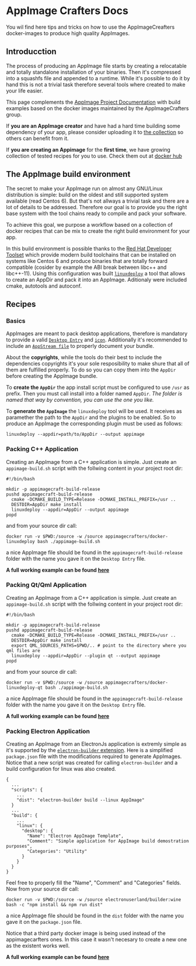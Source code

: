 # AppImage Crafters Docs

You wil find here tips and tricks on how to use the AppImageCreafters docker-images to produce high quality AppImages.

## Introducction

The process of producing an AppImage file starts by creating a relocatable and totally standalone installation of your binaries. Then it's compressed into a squashfs file and appended to a runtime. While it's possible to do it by hand this is not a trivial task therefore several tools where created to make your life easier.

This page complements the [AppImage Project Documentation](https://docs.appimage.org/) with build examples based on the docker images maintained by the AppImageCrafters group.

If __you are an AppImage creator__ and have had a hard time building some dependency of your app, please consider uploading it to [the collection](https://github.com/appimagecrafters) so others can benefit from it.

If __you are creating an Appimage__ for the __first time__, we have growing collection of tested recipes for you to use. Check them out at [docker hub](https://cloud.docker.com/u/appimagecrafters/)

## The AppImage build environment

The secret to make your AppImage run on almost any GNU/Linux distribution is simple: build on the oldest and still supported system available (read Centos 6). But that's not allways a trivial task and there are a lot of details to be addressed. Therefore our goal is to provide you the right base system with the tool chains ready to compile and pack your software.

To achieve this goal, we purpose a workflow based on a collection of docker recipes that can be mix to create the right build environment for your app.

In this build environment is possible thanks to the [Red Hat Developer Toolset](https://access.redhat.com/products/Red_Hat_Enterprise_Linux/Developer/#dts=&dev-page=6) which provide modern build toolchains that can be installed on systems like Centos 6 and produce binaries that are totally forward compatible (cosider by example the ABI break between libc++ and libc++-11). Using this configuration was built [`linuxdeploy`](https://github.com/linuxdeploy/) a tool that allows to create an AppDir and pack it into an AppImage. Aditionaly were included cmake, autotools and autoconf.

## Recipes

### Basics

AppImages are meant to pack desktop applications, therefore is mandatory to provide a valid [`Desktop Entry`](https://standards.freedesktop.org/desktop-entry-spec/latest/) and [`icon`](https://specifications.freedesktop.org/icon-theme-spec/icon-theme-spec-latest.html). Additionally it's recommended to include an [`AppStream file`](https://www.freedesktop.org/software/appstream/docs/index.html) to properly document your bundle.

About the __copyrights__, while the tools do their best to include the dependencies copyrights it's your sole resposibility to make shure that all of them are fulfilled properly. To do so you can copy them into the `AppDir` before creating the AppImage bundle.

To __create the `AppDir`__ the app install script must be configured to use `/usr` as prefix. Then you must call install into a folder named `AppDir`. _The folder is named that way by convention, you can use the one you like._

To __generate the `AppImage`__ the `linuxdeploy` tool will be used. It receives as paramether the path to the `AppDir` and the plugins to be enabled. So to produce an AppImage the corresponding plugin must be used as follows:

```
linuxdeploy --appdir=path/to/AppDir --output appimage
```

### Packing C++ Application

Creating an AppImage from a C++ application is simple. Just create an `appimage-build.sh` script with the follwing content in your project root dir:
```
#!/bin/bash

mkdir -p appimagecraft-build-release
pushd appimagecraft-build-release
  cmake -DCMAKE_BUILD_TYPE=Release -DCMAKE_INSTALL_PREFIX=/usr ..
  DESTDIR=AppDir make install
  linuxdeploy --appdir=AppDir --output appimage
popd
```

and from your source dir call:

```
docker run -v $PWD:/source -w /source appimagecrafters/docker-linuxdeploy bash ./appimage-build.sh
```

a nice AppImage file should be found in the `appimagecraft-build-release` folder with the name you gave it on the `Desktop Entry` file.

__A full working example can be found [here](https://www.opencode.net/azubieta/cpp-appimage-template)__

### Packing Qt/Qml Application

Creating an AppImage from a C++ application is simple. Just create an `appimage-build.sh` script with the follwing content in your project root dir:
```
#!/bin/bash

mkdir -p appimagecraft-build-release
pushd appimagecraft-build-release
  cmake -DCMAKE_BUILD_TYPE=Release -DCMAKE_INSTALL_PREFIX=/usr ..
  DESTDIR=AppDir make install
  export QML_SOURCES_PATHS=$PWD/.. # point to the directory where you qml files are
  linuxdeploy --appdir=AppDir --plugin qt --output appimage
popd
```

and from your source dir call:

```
docker run -v $PWD:/source -w /source appimagecrafters/docker-linuxdeploy-qt bash ./appimage-build.sh
```

a nice AppImage file should be found in the `appimagecraft-build-release` folder with the name you gave it on the `Desktop Entry` file.

__A full working example can be found [here](https://www.opencode.net/azubieta/qt-appimage-template)__


### Packing Electron Application

Creating an AppImage from an ElectronJs application is extremly simple as it's supported by the [`electron-builder` extension](https://www.electron.build/configuration/appimage). Here is a simplified `package.json` file with the modifications required to generate AppImages. Notice that a new script was created for calling `electron-builder` and a build configuration for linux was also created.

```
{
  ...
  "scripts": {
    ...
    "dist": "electron-builder build --linux AppImage"
  }
  ...
  "build": {
    ...
    "linux": {
      "desktop": {
        "Name": "Electron AppImage Template",
        "Comment": "Simple application for AppImage build demostration purposes",
        "Categories": "Utility"
      }
    }
  }
}  
```

Feel free to properly fill the "Name", "Comment" and "Categories" fields. Now from your source dir call:

```
docker run -v $PWD:/source -w /source electronuserland/builder:wine bash -c "npm install && npm run dist"
```

a nice AppImage file should be found in the `dist` folder with the name you gave it on the `package.json` file.

Notice that a third party docker image is being used instead of the appimagecarfters ones. In this case it wasn't necesary to create a new one as the existent works well.

__A full working example can be found [here](https://www.opencode.net/azubieta/electron-appimage-template/)__


